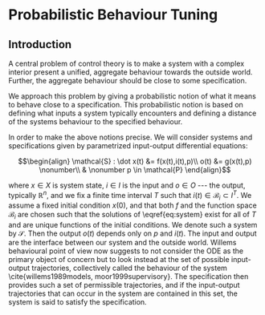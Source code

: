 # Probabilistic Behaviour Tuning

## Introduction
A central problem of control theory is to make a system with a complex interior present a unified, aggregate behaviour towards the outside world. Further, the aggregate behaviour should be close to some specification.

We approach this problem by giving a probabilistic notion of what it means to behave close to a specification. This probabilistic notion is based on defining what inputs a system typically encounters and defining a distance of the systems behaviour to the specified behaviour.

In order to make the above notions precise. We will consider systems and specifications given by parametrized input-output differential equations:

```math
\begin{align}
    \mathcal{S} : \dot x(t) &= f(x(t),i(t),p)\\
    o(t) &= g(x(t),p) \nonumber\\
     & \nonumber p \in \mathcal{P}
\end{align}
```

where $x \in X$ is system state, $i \in I$ is the input and $o \in O$ --- the output, typically $\mathbb{R}^n$, and we fix a finite time interval $T$ such that $i(t) \in \mathcal{B}_i \subset I^T$. We assume a fixed initial condition $x(0)$, and that both $f$ and the function space $\mathcal{B}_i$ are chosen such that the solutions of \eqref{eq:system} exist for all of $T$ and are unique functions of the initial conditions. We denote such a system by $\mathcal{S}$. Then the output $o(t)$ depends only on $p$ and $i(t)$. The input and output are the interface between our system and the outside world. Willems behavioural point of view now suggests to not consider the ODE as the primary object of concern but to look instead at the set of possible input-output trajectories, collectively called the behaviour of the system \cite{willems1989models, moor1999supervisory}. The specification then provides such a set of permissible trajectories, and if the input-output trajectories that can occur in the system are contained in this set, the system is said to satisfy the specification.